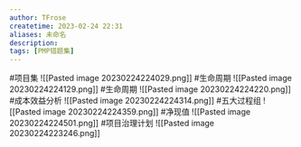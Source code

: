 ```yaml
---
author: TFrose
createtime: 2023-02-24 22:31
aliases: 未命名
description:
tags: [PMP错题集]
---
```


#项目集
![[Pasted image 20230224224029.png]]
#生命周期
![[Pasted image 20230224224129.png]]
#生命周期 
![[Pasted image 20230224224220.png]]
#成本效益分析
![[Pasted image 20230224224314.png]]
#五大过程组
![[Pasted image 20230224224359.png]]
#净现值
![[Pasted image 20230224224501.png]]
#项目治理计划
![[Pasted image 20230224223246.png]]